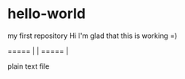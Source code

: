# hello-world
my first repository
Hi I'm glad that this is working =)

     
===== |
       |
===== |


plain text file
